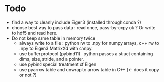 # Todo

- find a way to cleanly include Eigen3 (installed through conda ?)
- choose best way to pass data : read once, pass-by-copy ok ? Or write to hdf5 and read here.
- Do not keep same table in memory twice
  + always write to a file : python rw to .npy for numpy arrays, c++ rw to .npy to Eigen3 MatrixXd with cnnpy.
  + use buffer protocol (pybind11) : python passes a struct containing dims, size, stride, and a pointer.
  + use pybind special treatment of Eigen
  + use pyarrow table and unwrap to arrow table in C++ (<- does it copy or not ?)
